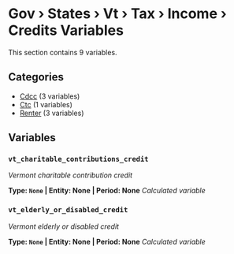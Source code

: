 # Gov › States › Vt › Tax › Income › Credits Variables

This section contains 9 variables.

## Categories

- [Cdcc](cdcc/index.md) (3 variables)
- [Ctc](ctc/index.md) (1 variables)
- [Renter](renter/index.md) (3 variables)

## Variables

### `vt_charitable_contributions_credit`
*Vermont charitable contribution credit*

**Type: `None` | Entity: None | Period: None**
*Calculated variable*

### `vt_elderly_or_disabled_credit`
*Vermont elderly or disabled credit*

**Type: `None` | Entity: None | Period: None**
*Calculated variable*
